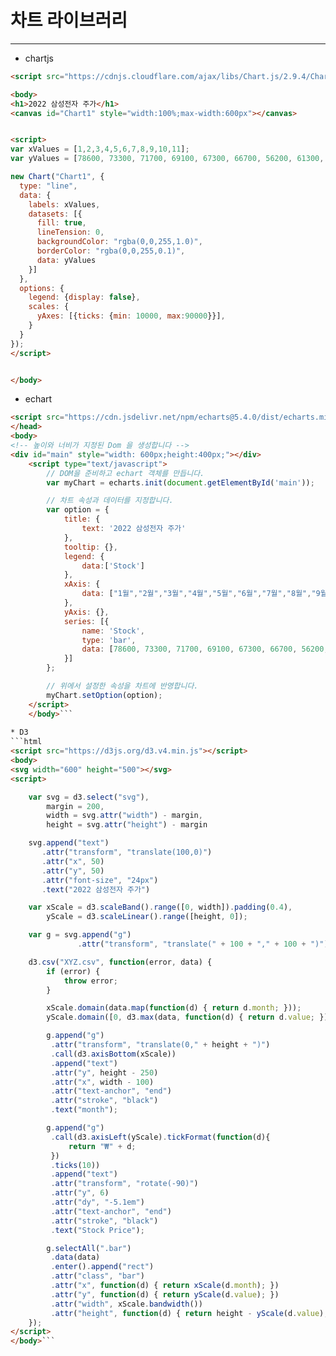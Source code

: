 # 차트 라이브러리
-------------------------------
* chartjs
```html
<script src="https://cdnjs.cloudflare.com/ajax/libs/Chart.js/2.9.4/Chart.js"></script>

<body>
<h1>2022 삼성전자 주가</h1>
<canvas id="Chart1" style="width:100%;max-width:600px"></canvas>


<script>
var xValues = [1,2,3,4,5,6,7,8,9,10,11];
var yValues = [78600, 73300, 71700, 69100, 67300, 66700, 56200, 61300, 58400, 55200, 60000];

new Chart("Chart1", {
  type: "line",
  data: {
    labels: xValues,
    datasets: [{
      fill: true,
      lineTension: 0,
      backgroundColor: "rgba(0,0,255,1.0)",
      borderColor: "rgba(0,0,255,0.1)",
      data: yValues
    }]
  },
  options: {
    legend: {display: false},
    scales: {
      yAxes: [{ticks: {min: 10000, max:90000}}],
    }
  }
});
</script>


</body>
```

* echart
```html
<script src="https://cdn.jsdelivr.net/npm/echarts@5.4.0/dist/echarts.min.js"></script>
</head>
<body>
<!-- 높이와 너비가 지정된 Dom 을 생성합니다 -->
<div id="main" style="width: 600px;height:400px;"></div>
    <script type="text/javascript">
        // DOM을 준비하고 echart 객체를 만듭니다.
        var myChart = echarts.init(document.getElementById('main'));

        // 차트 속성과 데이터를 지정합니다.
        var option = {
            title: {
            	text: '2022 삼성전자 주가'
            },
            tooltip: {},
            legend: {
            	data:['Stock']
            },
            xAxis: {
            	data: ["1월","2월","3월","4월","5월","6월","7월","8월","9월","10월","11월",]
            },
            yAxis: {},
            series: [{
                name: 'Stock',
                type: 'bar',
                data: [78600, 73300, 71700, 69100, 67300, 66700, 56200, 61300, 58400, 55200, 60000]
            }]
        };

        // 위에서 설정한 속성을 차트에 반영합니다.
        myChart.setOption(option);
    </script>
    </body>```
    
* D3
```html
<script src="https://d3js.org/d3.v4.min.js"></script>
<body>
<svg width="600" height="500"></svg>
<script>

    var svg = d3.select("svg"),
        margin = 200,
        width = svg.attr("width") - margin,
        height = svg.attr("height") - margin

    svg.append("text")
       .attr("transform", "translate(100,0)")
       .attr("x", 50)
       .attr("y", 50)
       .attr("font-size", "24px")
       .text("2022 삼성전자 주가")

    var xScale = d3.scaleBand().range([0, width]).padding(0.4),
        yScale = d3.scaleLinear().range([height, 0]);

    var g = svg.append("g")
               .attr("transform", "translate(" + 100 + "," + 100 + ")");

    d3.csv("XYZ.csv", function(error, data) {
        if (error) {
            throw error;
        }

        xScale.domain(data.map(function(d) { return d.month; }));
        yScale.domain([0, d3.max(data, function(d) { return d.value; })]);

        g.append("g")
         .attr("transform", "translate(0," + height + ")")
         .call(d3.axisBottom(xScale))
         .append("text")
         .attr("y", height - 250)
         .attr("x", width - 100)
         .attr("text-anchor", "end")
         .attr("stroke", "black")
         .text("month");

        g.append("g")
         .call(d3.axisLeft(yScale).tickFormat(function(d){
             return "₩" + d;
         })
         .ticks(10))
         .append("text")
         .attr("transform", "rotate(-90)")
         .attr("y", 6)
         .attr("dy", "-5.1em")
         .attr("text-anchor", "end")
         .attr("stroke", "black")
         .text("Stock Price");

        g.selectAll(".bar")
         .data(data)
         .enter().append("rect")
         .attr("class", "bar")
         .attr("x", function(d) { return xScale(d.month); })
         .attr("y", function(d) { return yScale(d.value); })
         .attr("width", xScale.bandwidth())
         .attr("height", function(d) { return height - yScale(d.value); });
    });
</script>
</body>```
